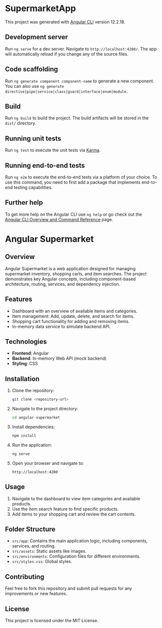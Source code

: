 # SupermarketApp

This project was generated with [Angular CLI](https://github.com/angular/angular-cli) version 12.2.18.

## Development server

Run `ng serve` for a dev server. Navigate to `http://localhost:4200/`. The app will automatically reload if you change any of the source files.

## Code scaffolding

Run `ng generate component component-name` to generate a new component. You can also use `ng generate directive|pipe|service|class|guard|interface|enum|module`.

## Build

Run `ng build` to build the project. The build artifacts will be stored in the `dist/` directory.

## Running unit tests

Run `ng test` to execute the unit tests via [Karma](https://karma-runner.github.io).

## Running end-to-end tests

Run `ng e2e` to execute the end-to-end tests via a platform of your choice. To use this command, you need to first add a package that implements end-to-end testing capabilities.

## Further help

To get more help on the Angular CLI use `ng help` or go check out the [Angular CLI Overview and Command Reference](https://angular.io/cli) page.


# Angular Supermarket

## Overview
Angular Supermarket is a web application designed for managing supermarket inventory, shopping carts, and item searches. 
The project demonstrates key Angular concepts, including component-based architecture, routing, services, and dependency injection.

## Features
- Dashboard with an overview of available items and categories.
- Item management: Add, update, delete, and search for items.
- Shopping cart functionality for adding and removing items.
- In-memory data service to simulate backend API.

## Technologies
- **Frontend**: Angular
- **Backend**: In-memory Web API (mock backend)
- **Styling**: CSS

## Installation

1. Clone the repository:
   ```bash
   git clone <repository-url>
   ```
2. Navigate to the project directory:
   ```bash
   cd angular-supermarket
   ```
3. Install dependencies:
   ```bash
   npm install
   ```
4. Run the application:
   ```bash
   ng serve
   ```
5. Open your browser and navigate to:
   ```
   http://localhost:4200
   ```

## Usage
1. Navigate to the dashboard to view item categories and available products.
2. Use the item search feature to find specific products.
3. Add items to your shopping cart and review the cart contents.

## Folder Structure
- `src/app`: Contains the main application logic, including components, services, and routing.
- `src/assets`: Static assets like images.
- `src/environments`: Configuration files for different environments.
- `src/styles.css`: Global styles.

## Contributing
Feel free to fork this repository and submit pull requests for any improvements or new features.

## License
This project is licensed under the MIT License.
